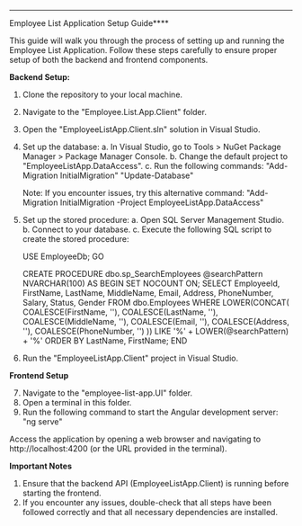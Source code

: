****
Employee List Application Setup Guide****

This guide will walk you through the process of setting up and running the Employee List Application. 
Follow these steps carefully to ensure proper setup of both the backend and frontend components.

**Backend Setup:**
1. Clone the repository to your local machine.
2. Navigate to the "Employee.List.App.Client" folder.
3. Open the "EmployeeListApp.Client.sln" solution in Visual Studio.
4. Set up the database:
    a. In Visual Studio, go to Tools > NuGet Package Manager > Package Manager Console.
    b. Change the default project to "EmployeeListApp.DataAccess".
    c. Run the following commands:
    "Add-Migration InitialMigration"
    "Update-Database"
   
    Note: If you encounter issues, try this alternative command:
    "Add-Migration InitialMigration -Project EmployeeListApp.DataAccess"

5. Set up the stored procedure:
    a. Open SQL Server Management Studio.
    b. Connect to your database.
    c. Execute the following SQL script to create the stored procedure:
    
    USE EmployeeDb;
    GO
    
    CREATE PROCEDURE dbo.sp_SearchEmployees
        @searchPattern NVARCHAR(100)
    AS
    BEGIN
        SET NOCOUNT ON;
        SELECT EmployeeId, FirstName, LastName, MiddleName, Email, Address, PhoneNumber, Salary, Status, Gender
        FROM dbo.Employees
        WHERE LOWER(CONCAT(
            COALESCE(FirstName, ''),
            COALESCE(LastName, ''),
            COALESCE(MiddleName, ''),
            COALESCE(Email, ''),
            COALESCE(Address, ''),
            COALESCE(PhoneNumber, '')
        )) LIKE '%' + LOWER(@searchPattern) + '%'
        ORDER BY LastName, FirstName;
    END

6. Run the "EmployeeListApp.Client" project in Visual Studio.

**Frontend Setup**

7. Navigate to the "employee-list-app.UI" folder.
8. Open a terminal in this folder.
9. Run the following command to start the Angular development server: "ng serve"

Access the application by opening a web browser and navigating to http://localhost:4200 (or the URL provided in the terminal).

**Important Notes**
1. Ensure that the backend API (EmployeeListApp.Client) is running before starting the frontend.
2. If you encounter any issues, double-check that all steps have been followed correctly and that all necessary dependencies are installed.
